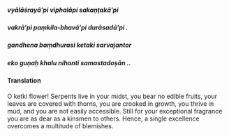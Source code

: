 ##### vyālāśrayā'pi viphalāpi sakaṇṭakā'pi
##### vakrā'pi paṃkila-bhavā'pi durāsadā'pi .
##### gandhena baṃdhurasi ketaki sarvajantor
##### eko guṇaḥ khalu nihanti samastadoṣān ..

#### Translation

O ketki flower! Serpents live in your midst, you bear no edible fruits, your leaves are covered with thorns, you are crooked in growth, you thrive in mud, and you are not easily accessible. Still for your exceptional fragrance you are as dear as a kinsmen to others. Hence, a single excellence overcomes a multitude of blemishes.